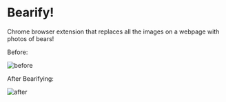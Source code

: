 # Bearify!

Chrome browser extension that replaces all the images on a webpage with photos of bears!

Before:

![before](https://user-images.githubusercontent.com/34670205/52310698-43157100-2972-11e9-9c4e-745a920c1e2b.png)

After Bearifying:

![after](https://user-images.githubusercontent.com/34670205/52310696-43157100-2972-11e9-8647-9ef985028e36.png)